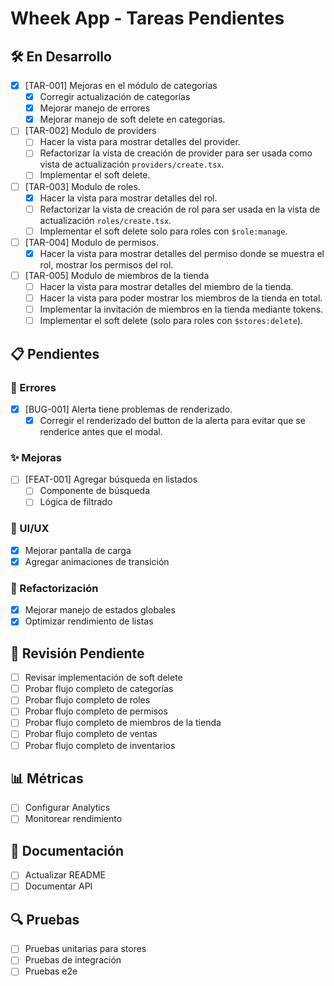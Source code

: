 # Wheek App - Tareas Pendientes

## 🛠️ En Desarrollo
- [x] [TAR-001] Mejoras en el módulo de categorías
  - [x] Corregir actualización de categorías
  - [x] Mejorar manejo de errores
  - [x] Mejorar manejo de soft delete en categorias.
- [ ] [TAR-002] Modulo de providers
  - [ ] Hacer la vista para mostrar detalles del provider.
  - [ ] Refactorizar la vista de creación de provider para ser usada como vista de actualización `providers/create.tsx`.
  - [ ] Implementar el soft delete.
- [ ] [TAR-003] Modulo de roles.
  - [x] Hacer la vista para mostrar detalles del rol.
  - [ ] Refactorizar la vista de creación de rol para ser usada en la vista de actualización `roles/create.tsx`.
  - [ ] Implementar el soft delete solo para roles con `$role:manage`.
- [ ] [TAR-004] Modulo de permisos.
  - [x] Hacer la vista para mostrar detalles del permiso donde se muestra el rol, mostrar los permisos del rol.
- [ ] [TAR-005] Modulo de miembros de la tienda
  - [ ] Hacer la vista para mostrar detalles del miembro de la tienda.
  - [ ] Hacer la vista para poder mostrar los miembros de la tienda en total.
  - [ ] Implementar la invitación de miembros en la tienda mediante tokens.
  - [ ] Implementar el soft delete (solo para roles con `$stores:delete`).

## 📋 Pendientes
### 🐞 Errores
- [x] [BUG-001] Alerta tiene problemas de renderizado.
  - [x] Corregir el renderizado del button de la alerta para evitar que se renderice antes que el modal.

### ✨ Mejoras
- [ ] [FEAT-001] Agregar búsqueda en listados
  - [ ] Componente de búsqueda
  - [ ] Lógica de filtrado

### 📱 UI/UX
- [x] Mejorar pantalla de carga
- [x] Agregar animaciones de transición

### 🔄 Refactorización
- [x] Mejorar manejo de estados globales
- [x] Optimizar rendimiento de listas

## 🔄 Revisión Pendiente
- [ ] Revisar implementación de soft delete
- [ ] Probar flujo completo de categorías
- [ ] Probar flujo completo de roles
- [ ] Probar flujo completo de permisos
- [ ] Probar flujo completo de miembros de la tienda
- [ ] Probar flujo completo de ventas
- [ ] Probar flujo completo de inventarios

## 📊 Métricas
- [ ] Configurar Analytics
- [ ] Monitorear rendimiento

## 📝 Documentación
- [ ] Actualizar README
- [ ] Documentar API

## 🔍 Pruebas
- [ ] Pruebas unitarias para stores
- [ ] Pruebas de integración
- [ ] Pruebas e2e